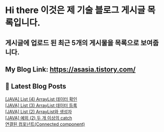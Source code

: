 # Hi there 이것은 제 기술 블로그 게시글 목록입니다.
## 게시글에 업로드 된 최근 5개의 게시물을 목록으로 보여줍니다.

## My Blog Link: https://asasia.tistory.com/

## 📕 Latest Blog Posts

<a href=https://asasia.tistory.com/82>[JAVA] List (4) ArrayList 데이터 확인</a></br><a href=https://asasia.tistory.com/81>[JAVA] List (3) ArrayList 데이터 등록</a></br><a href=https://asasia.tistory.com/80>[JAVA] List (2) ArrayList와 생성자</a></br><a href=https://asasia.tistory.com/79>[JAVA] 예외 (2) 두 개 이상의 catch</a></br><a href=https://asasia.tistory.com/78>연결된 컴포넌트(Connected component)</a></br>